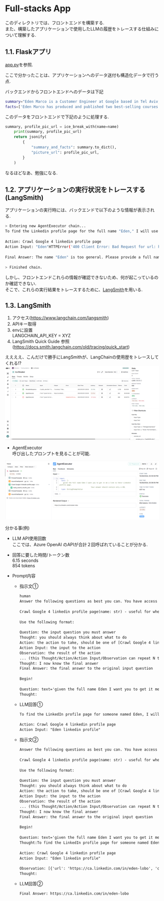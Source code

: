 # Full-stacks App
このディレクトリでは、フロントエンドを構築する.  
また、構築したアプリケーションで使用したLLMの履歴をトレースする仕組みについて理解する.  


## 1.1. Flaskアプリ
[app.py](./app.py)を参照.  

ここで分かったことは、アプリケーションへのデータ送付も構造化データで行う点.  

バックエンドからフロントエンドへのデータは下記
```bash
summary="Eden Marco is a Customer Engineer at Google based in Tel Aviv, Israel. With a background in backend development, Eden is also a best-selling instructor on Udemy. He has experience working with various tech companies and holds a Bachelor's Degree in Computer Science from Technion - Israel Institute of Technology."   
facts=['Eden Marco has produced and published two best-selling courses on Udemy, with a total of over 9,000 enrolled students and a solid 4.7-star rating.', 'Before joining Google, Eden served as a Captain in the Israel Defense Forces and worked as a Software Engineer at companies like Orca Security, Wizer, and Deep Instinct.']
```

このデータをフロントエンドで下記のように処理する.  
```python
summary, profile_pic_url = ice_break_with(name=name)
    print(summary, profile_pic_url)
    return jsonify(
        {
            "summary_and_facts": summary.to_dict(),
            "picture_url": profile_pic_url,
        }
    )
```

なるほどなあ、勉強になる.  

## 1.2. アプリケーションの実行状況をトレースする(LangSmith)
アプリケーションの実行時には、バックエンドで以下のような情報が表示される.  

```bash
> Entering new AgentExecutor chain...
To find the Linkedin profile page for the full name "Eden," I will use the Crawl Google 4 linkedin profile page tool.

Action: Crawl Google 4 linkedin profile page
Action Input: "Eden"HTTPError('400 Client Error: Bad Request for url: https://api.tavily.com/search')It seems there was an error with the request. The name "Eden" might be too ambiguous or general. To improve the search, I should consider using a full name or additional details if available.

Final Answer: The name "Eden" is too general. Please provide a full name or additional details to narrow down the search for the Linkedin profile page.

> Finished chain.
```
しかし、フロントエンドこれらの情報が確認できないため、何が起こっているのか確認できない.  
そこで、これらの実行結果をトレースするために、[LangSmith](https://www.langchain.com/langsmith)を用いる.  

## 1.3. LangSmith  
1. アクセス(https://www.langchain.com/langsmith)
2. APIキー取得
3. envに設置  
    LANGCHAIN_API_KEY = XYZ
4. LangSmith Quick Guide 参照(https://docs.smith.langchain.com/old/tracing/quick_start)

ええええ、こんだけで勝手にLangSmithが、LangChainの使用歴をトレースしてくれる!?  
![LangSmith](./imeges/LangSmith_result.png)  

- AgentExecutor  
    呼び出したプロンプトを見ることが可能.  

![LangSmith](./imeges/LangSmith_result2.png)  

分かる事(例)
- LLM API使用回数  
    ここでは、Azure OpenAI のAPIが合計２回呼ばれていることが分かる.  
- 回答に要した時間/トークン数  
    6.15 seconds  
    854 tokens

    
- Prompt内容
    - 指示文①
        ```txt
        human
        Answer the following questions as best you can. You have access to the following tools:

        Crawl Google 4 linkedin profile page(name: str) - useful for when you need get the Linkedin Page URL

        Use the following format:

        Question: the input question you must answer
        Thought: you should always think about what to do
        Action: the action to take, should be one of [Crawl Google 4 linkedin profile page]
        Action Input: the input to the action
        Observation: the result of the action
        ... (this Thought/Action/Action Input/Observation can repeat N times)
        Thought: I now know the final answer
        Final Answer: the final answer to the original input question

        Begin!

        Question: text='given the full name Eden I want you to get it me a link to their Linkedin profile page.\n                              Your answer should contain only a URL'
        Thought:
        ```
    - LLM回答①
        ```txt
        To find the LinkedIn profile page for someone named Eden, I will need to search for their LinkedIn profile using Google.

        Action: Crawl Google 4 linkedin profile page
        Action Input: "Eden linkedin profile"
        ```

    - 指示文②
        ```txt
        Answer the following questions as best you can. You have access to the following tools:

        Crawl Google 4 linkedin profile page(name: str) - useful for when you need get the Linkedin Page URL

        Use the following format:

        Question: the input question you must answer
        Thought: you should always think about what to do
        Action: the action to take, should be one of [Crawl Google 4 linkedin profile page]
        Action Input: the input to the action
        Observation: the result of the action
        ... (this Thought/Action/Action Input/Observation can repeat N times)
        Thought: I now know the final answer
        Final Answer: the final answer to the original input question

        Begin!

        Question: text='given the full name Eden I want you to get it me a link to their Linkedin profile page.\n                              Your answer should contain only a URL'
        Thought:To find the LinkedIn profile page for someone named Eden, I will need to search for their LinkedIn profile using Google.

        Action: Crawl Google 4 linkedin profile page
        Action Input: "Eden linkedin profile"

        Observation: [{'url': 'https://ca.linkedin.com/in/eden-lobo', 'content': "View Eden's full profile. I&#39;m a fourth-year BBA student with skills in collaboration and team leadership, driven by a curiosity that compels me to continuously learn and adapt to new environments. I&#39;m always happy to chat and learn more—let's connect! · Location: Greater Toronto Area, Canada · 130 connections on LinkedIn."}, {'url': 'https://www.linkedin.com/in/eden-ezell', 'content': "View Eden Ezell's profile on LinkedIn, a professional community of 1 billion members. In my heart, I'm a helper. Growing up with alopecia, my world view was shaped by being… · Experience"}, {'url': 'https://ca.linkedin.com/in/jleden', 'content': "View Jess Eden's profile on LinkedIn, a professional community of 1 billion members. Founder, Transformation Advisor & Coach · An innovator, coach and transformation advisor with over 20 years of experience. Seasoned in leading people and organizations to achieve the mindsets and behaviours required to thrive. <br><br>Available for"}, {'url': 'https://ca.linkedin.com/in/eden-granovsky', 'content': "Experience: Accenture · Location: Toronto · 500+ connections on LinkedIn. View Eden Granovsky's profile on LinkedIn, a professional community of 1 billion members."}, {'url': 'https://uk.linkedin.com/in/edenpujol', 'content': "Welcome back. LBS MFA | ESSEC graduate · Experience: Goldman Sachs · Education: London Business School · Location: London Area, United Kingdom · 500+ connections on LinkedIn. View Eden Pujol's profile on LinkedIn, a professional community of 1 billion members."}]
        Thought: 

    - LLM回答②
        ```txt
        Final Answer: https://ca.linkedin.com/in/eden-lobo
        ```
